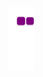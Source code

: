 

<img src="https://github.com/Natasha-Dholakia/Snake/blob/output/github-contribution-grid-snake.gif" />



